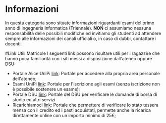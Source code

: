 # Informazioni
In questa categoria sono situate informazioni riguardanti esami del primo anno di Ingegneria Informatica (Triennale). **NON** ci assumiamo nessuna responsabilità delle possibili modifiche ed invitiamo gli studenti ad attendere sempre alle informazioni dei canali ufficiali o, in caso di dubbi, contattare i docenti.

#Link Utili Matricole
I seguenti link possono risultare utili per i ragazzi/e che hanno poca familiarità con i siti messi a disposizione dall'ateneo oppure DSU:
<ul>
  <li> Portale Alice UniPi <a href="https://www.studenti.unipi.it/Home.do">link</a>: Portale per accedere alla propria area personale dell'ateneo;</li>
  <li> Esami UniPi <a href="https://esami.unipi.it/">link</a>: Portale per l'iscrizione agli esami (senza iscrizione non è possibile sostenere un esame); </li>
  <li> Portale DSU <a href="https://portale.dsu.toscana.it/apps/V3.1/sol/public/">link</a>: Portale del DSU per verificare le domande di borsa di studio ed altri servizi</li>
  <li> Ricarichiamoci <a href="https://ricarichiamoci.dsu.toscana.it/ricarichiamoci/index.html">link</a>: Portale che permettere di verificare lo stato tessera mensa con il credito ed i pasti acquistati, permette anche la ricarica direttamente online con un importo minimo di 25€;</li>
  
